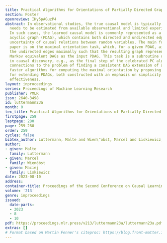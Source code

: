 ```yaml
---
title: Practical Algorithms for Orientations of Partially Directed Graphical Models
section: Poster
openreview: IHy5pAGuzP4
abstract: In observational studies, the true causal model is typically unknown and
  needs to be estimated from available observational and limited experimental data.
  In such cases, the learned causal model is commonly represented as a partially directed
  acyclic graph (PDAG), which contains both directed and undirected edges indicating
  uncertainty of causal relations between random variables. The main focus of this
  paper is on the maximal orientation task, which, for a given PDAG, aims to orient
  the undirected edges maximally such that the resulting graph represents the same
  Markov equivalent DAGs as the input PDAG. This task is a subroutine used frequently
  in causal discovery, e.g., as the final step of the celebrated PC algorithm. Utilizing
  connections to the problem of finding a consistent DAG extension of a PDAG, we derive
  faster algorithms for computing the maximal orientation by proposing two novel approaches
  for extending PDAGs, both constructed with an emphasis on simplicity and practical
  effectiveness.
layout: inproceedings
series: Proceedings of Machine Learning Research
publisher: PMLR
issn: 2640-3498
id: luttermann23a
month: 0
tex_title: Practical Algorithms for Orientations of Partially Directed Graphical Models
firstpage: 259
lastpage: 280
page: 259-280
order: 259
cycles: false
bibtex_author: Luttermann, Malte and Wien\"obst, Marcel and Liskiewicz, Maciej
author:
- given: Malte
  family: Luttermann
- given: Marcel
  family: Wienöbst
- given: Maciej
  family: Liskiewicz
date: 2023-08-10
address:
container-title: Proceedings of the Second Conference on Causal Learning and Reasoning
volume: '213'
genre: inproceedings
issued:
  date-parts:
  - 2023
  - 8
  - 10
pdf: https://proceedings.mlr.press/v213/luttermann23a/luttermann23a.pdf
extras: []
# Format based on Martin Fenner's citeproc: https://blog.front-matter.io/posts/citeproc-yaml-for-bibliographies/
---
```


